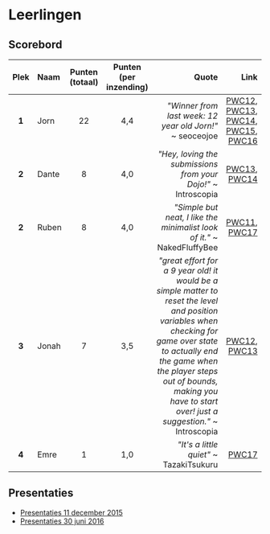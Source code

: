 # Leerlingen

## Scorebord

|**Plek**|**Naam**|**Punten** (totaal)|**Punten** (per inzending)|**Quote**|**Link**|
|:---:|:---|:---:|:---:|---:|---:|
|**1**|Jorn|22|4,4|*"Winner from last week: 12 year old Jorn!"* ~ seoceojoe|[PWC12](https://redd.it/4meopg), [PWC13](https://redd.it/4nf6q9), [PWC14](https://redd.it/4okwlo), [PWC15](https://redd.it/4ps437), [PWC16](https://redd.it/4qtbb1)|
|**2**|Dante|8|4,0|*"Hey, loving the submissions from your Dojo!"* ~ Introscopia |[PWC13](https://redd.it/4ncey5), [PWC14](https://redd.it/4of3o5)|
|**2**|Ruben|8|4,0|*"Simple but neat, I like the minimalist look of it."* ~ NakedFluffyBee|[PWC11](https://redd.it/4l6thy), [PWC17](https://redd.it/4rq5hv)|
|**3**|Jonah|7|3,5|*"great effort for a 9 year old! it would be a simple matter to reset the level and position variables when checking for game over state to actually end the game when the player steps out of bounds, making you have to start over! just a suggestion."* ~ Introscopia |[PWC12](https://redd.it/4m8lss), [PWC13](https://redd.it/4nc7q1)|
|**4**|Emre|1|1,0|*"It's a little quiet"* ~ TazakiTsukuru| [PWC17](https://redd.it/4rq1k6)|

## Presentaties

 * [Presentaties 11 december 2015](Presentatie20151211/README.md)
 * [Presentaties 30 juni 2016](Presentatie20160630/README.md)
